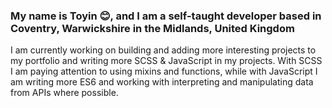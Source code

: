 ### My name is Toyin 😊, and I am a self-taught developer based in Coventry, Warwickshire in the Midlands, United Kingdom

I am currently working on building and adding more interesting projects to my portfolio and writing more SCSS & JavaScript in my projects. With SCSS I am paying attention to using mixins and functions, while with JavaScript I am writing more ES6 and working with interpreting and manipulating data from APIs where possible. 


<!--
**toyindawudu/toyindawudu** is a ✨ _special_ ✨ repository because its `README.md` (this file) appears on your GitHub profile.

Here are some ideas to get you started:

- 📫 How to reach me: ...
- 😄 Pronouns: ...
- ⚡ Fun fact: ...
-->
